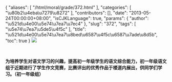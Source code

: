 {
    "aliases": [
        "/html/moral/grade/372.html"
    ],
    "categories": [
        "\u80b2\u4eba\u7279\u8272"
    ],
    "contributors": [],
    "date": "2013-05-24T00:00:00+08:00",
    "isCJKLanguage": true,
    "params": {
        "author": "\u521d\u4e00\u5e74\u7ea7\u7ec4"
    },
    "slug": "372",
    "tags": [
        "\u5e74\u7ea7\u5de5\u4f5c"
    ],
    "title": "\u521d\u4e00\u5e74\u7ea7\u8bed\u6587\u4f5c\u6587\u7ade\u8d5b",
    "toc": true
}
![](https://cdn.tfls.online/mirror/full/c5a35ccc22e3e594d9c6f815eea7a209885e60fa.jpg)

 

**为培养学生对语文学习的兴趣，提高初一年级学生的语文综合能力，初一年级语文组于近期进行了学生作文竞赛，比赛评出的优秀作品于楼道内展出，供同学们学习。（初一年级组）**

